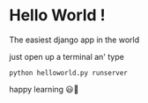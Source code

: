 # Hello World !
The easiest django app in the world

just open up a terminal an' type

`
python helloworld.py runserver
`

happy learning 😃🎈

